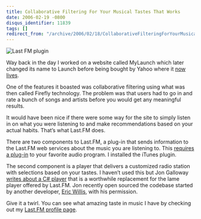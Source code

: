 ```yaml
---
title: Collaborative Filtering For Your Musical Tastes That Works
date: 2006-02-19 -0800
disqus_identifier: 11839
tags: []
redirect_from: "/archive/2006/02/18/CollaborativeFilteringForYourMusicalTastesThatWorks.aspx/"
---
```


![Last FM plugin](https://haacked.com/images/psplugin.png)

Way back in the day I worked on a website called MyLaunch which later
changed its name to Launch before being bought by Yahoo where it [now
lives](http://music.yahoo.com/ "Launch").

One of the features it boasted was collaborative filtering using what
was then called Firefly technology. The problem was that users had to go
in and rate a bunch of songs and artists before you would get any
meaningful results.

It would have been nice if there were some way for the site to simply
listen in on what you were listening to and make recommendations based
on your actual habits. That’s what Last.FM does.

There are two components to Last.FM, a plug-in that sends information to
the Last.FM web services about the music you are listening to. This
[requires a
plug-in](http://www.last.fm/postsignup.php "Last.FM Plugins") to your
favorite audio program. I installed the iTunes plugin.

The second component is a player that delivers a customized radio
station with selections based on your tastes. I haven’t used this but
Jon Galloway [writes about a C\#
player](http://weblogs.asp.net/jgalloway/archive/2006/02/19/438544.aspx "Last.FM Player")
that is a worthwhile replacement for the lame player offered by Last.FM.
Jon recently open sourced the codebase started by another developer,
[Eric Willis](http://www.fairlyrealistic.com/ "Eric Willis's Blog"),
with his permission.

Give it a twirl. You can see what amazing taste in music I have by
checking out my [Last.FM profile
page](http://www.last.fm/user/haacked/ "My Last.FM Profile Page").

